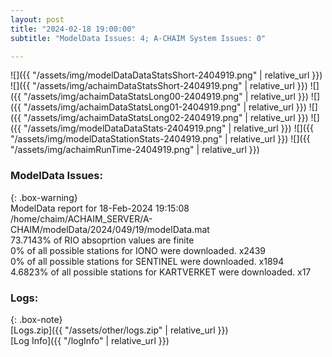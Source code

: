 ```yaml
---
layout: post
title: "2024-02-18 19:00:00"
subtitle: "ModelData Issues: 4; A-CHAIM System Issues: 0"

---
```


![]({{ "/assets/img/modelDataDataStatsShort-2404919.png" | relative_url }})
![]({{ "/assets/img/achaimDataStatsShort-2404919.png" | relative_url }})
![]({{ "/assets/img/achaimDataStatsLong00-2404919.png" | relative_url }})
![]({{ "/assets/img/achaimDataStatsLong01-2404919.png" | relative_url }})
![]({{ "/assets/img/achaimDataStatsLong02-2404919.png" | relative_url }})
![]({{ "/assets/img/modelDataDataStats-2404919.png" | relative_url }})
![]({{ "/assets/img/modelDataStationStats-2404919.png" | relative_url }})
![]({{ "/assets/img/achaimRunTime-2404919.png" | relative_url }})


### ModelData Issues:  
  
{: .box-warning}  
 ModelData report for 18-Feb-2024 19:15:08   
 /home/chaim/ACHAIM_SERVER/A-CHAIM/modelData/2024/049/19/modelData.mat   
 73.7143% of RIO absoprtion values are finite   
 0% of all possible stations for IONO were downloaded. x2439   
 0% of all possible stations for SENTINEL were downloaded. x1894   
 4.6823% of all possible stations for KARTVERKET were downloaded. x17   
  


### Logs:  
  
{: .box-note}  
[Logs.zip]({{ "/assets/other/logs.zip" | relative_url }})  
[Log Info]({{ "/logInfo" | relative_url }})  
